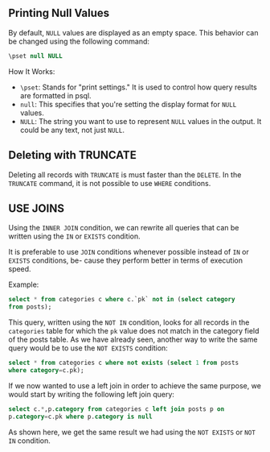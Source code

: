 ## Printing Null Values

By default, `NULL` values are displayed as an empty space. This behavior can be changed using the 
following command:

```sql
\pset null NULL
```

How It Works:
* `\pset`: Stands for "print settings." It is used to control how query results are formatted in psql.
* `null`: This specifies that you're setting the display format for `NULL` values.
* `NULL`: The string you want to use to represent `NULL` values in the output. It could be any text, not just `NULL`.


## Deleting with TRUNCATE

Deleting all records with `TRUNCATE` is must faster than the `DELETE`. In the `TRUNCATE` command, it is not possible to use `WHERE` conditions.


## USE JOINS

Using the `INNER JOIN` condition, we can rewrite all queries that can be written using
the `IN` or `EXISTS` condition.

It is preferable to use `JOIN` conditions whenever possible instead of `IN` or `EXISTS` conditions, be-
cause they perform better in terms of execution speed.

Example:

```sql
select * from categories c where c.`pk` not in (select category
from posts);
```

This query, written using the `NOT IN` condition, looks for all records in the `categories` table for
which the `pk` value does not match in the category field of the posts table. As we have already
seen, another way to write the same query would be to use the `NOT EXISTS` condition:

```sql
select * from categories c where not exists (select 1 from posts
where category=c.pk);
```

If we now wanted to use a left join in order to achieve the same purpose, we would start by writing
the following left join query:

```sql
select c.*,p.category from categories c left join posts p on
p.category=c.pk where p.category is null
```

As shown here, we get the same result we had using the `NOT EXISTS` or `NOT IN` condition.




